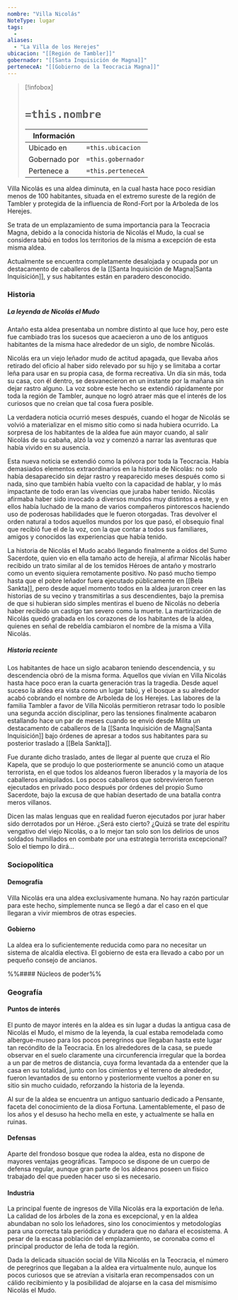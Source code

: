 ```yaml
---
nombre: "Villa Nicolás"
NoteType: lugar
tags:
  - 
aliases:
  - "La Villa de los Herejes"
ubicacion: "[[Región de Tambler]]"
gobernador: "[[Santa Inquisición de Magna]]"
perteneceA: "[[Gobierno de la Teocracia Magna]]"
---
```


>[!infobox]
># **`=this.nombre`**
> 
> | Información    ||
> | ---------------- | -------------- |
> | Ubicado en        | `=this.ubicacion` |
> | Gobernado por  | `=this.gobernador` |
> | Pertenece a       | `=this.perteneceA` |

Villa Nicolás es una aldea diminuta, en la cual hasta hace poco residían menos de 100 habitantes, situada en el extremo sureste de la región de Tambler y protegida de la influencia de Rond-Fort por la Arboleda de los Herejes.

Se trata de un emplazamiento de suma importancia para la Teocracia Magna, debido a la conocida historia de Nicolás el Mudo, la cual se considera tabú en todos los territorios de la misma a excepción de esta misma aldea.

Actualmente se encuentra completamente desalojada y ocupada por un destacamento de caballeros de la [[Santa Inquisición de Magna|Santa Inquisición]], y sus habitantes están en paradero desconocido.

### Historia
##### La leyenda de Nicolás el Mudo
Antaño esta aldea presentaba un nombre distinto al que luce hoy, pero este fue cambiado tras los sucesos que acaecieron a uno de los antiguos habitantes de la misma hace alrededor de un siglo, de nombre Nicolás.

Nicolás era un viejo leñador mudo de actitud apagada, que llevaba años retirado del oficio al haber sido relevado por su hijo y se limitaba a cortar leña para usar en su propia casa, de forma recreativa. Un día sin más, toda su casa, con él dentro, se desvanecieron en un instante por la mañana sin dejar rastro alguno. La voz sobre este hecho se extendió rápidamente por toda la región de Tambler, aunque no logró atraer más que el interés de los curiosos que no creían que tal cosa fuera posible.

La verdadera noticia ocurrió meses después, cuando el hogar de Nicolás se volvió a materializar en el mismo sitio como si nada hubiera ocurrido. La sorpresa de los habitantes de la aldea fue aún mayor cuando, al salir Nicolás de su cabaña, alzó la voz y comenzó a narrar las aventuras que había vivido en su ausencia.

Esta nueva noticia se extendió como la pólvora por toda la Teocracia. Había demasiados elementos extraordinarios en la historia de Nicolás: no solo había desaparecido sin dejar rastro y reaparecido meses después como si nada, sino que también había vuelto con la capacidad de hablar, y lo más impactante de todo eran las vivencias que juraba haber tenido. Nicolás afirmaba haber sido invocado a diversos mundos muy distintos a este, y en ellos había luchado de la mano de varios compañeros pintorescos haciendo uso de poderosas habilidades que le fueron otorgadas. Tras devolver el orden natural a todos aquellos mundos por los que pasó, el obsequio final que recibió fue el de la voz, con la que contar a todos sus familiares, amigos y conocidos las experiencias que había tenido.

La historia de Nicolás el Mudo acabó llegando finalmente a oídos del Sumo Sacerdote, quien vio en ella tamaño acto de herejía, al afirmar Nicolás haber recibido un trato similar al de los temidos Héroes de antaño y mostrarlo como un evento siquiera remotamente positivo. No pasó mucho tiempo hasta que el pobre leñador fuera ejecutado públicamente en [[Bela Sankta]], pero desde aquel momento todos en la aldea juraron creer en las historias de su vecino y transmitirlas a sus descendientes, bajo la premisa de que si hubieran sido simples mentiras el bueno de Nicolás no debería haber recibido un castigo tan severo como la muerte. La martirización de Nicolás quedó grabada en los corazones de los habitantes de la aldea, quienes en señal de rebeldía cambiaron el nombre de la misma a Villa Nicolás.

##### Historia reciente
Los habitantes de hace un siglo acabaron teniendo descendencia, y su descendencia obró de la misma forma. Aquellos que vivían en Villa Nicolás hasta hace poco eran la cuarta generación tras la tragedia. Desde aquel suceso la aldea era vista como un lugar tabú, y el bosque a su alrededor acabó cobrando el nombre de Arboleda de los Herejes. Las labores de la familia Tambler a favor de Villa Nicolás permitieron retrasar todo lo posible una segunda acción disciplinar, pero las tensiones finalmente acabaron estallando hace un par de meses cuando se envió desde Milita un destacamento de caballeros de la [[Santa Inquisición de Magna|Santa Inquisición]] bajo órdenes de apresar a todos sus habitantes para su posterior traslado a [[Bela Sankta]].

Fue durante dicho traslado, antes de llegar al puente que cruza el Río Kapela, que se produjo lo que posteriormente se anunció como un ataque terrorista, en el que todos los aldeanos fueron liberados y la mayoría de los caballeros aniquilados. Los pocos caballeros que sobrevivieron fueron ejecutados en privado poco después por órdenes del propio Sumo Sacerdote, bajo la excusa de que habían desertado de una batalla contra meros villanos.

Dicen las malas lenguas que en realidad fueron ejecutados por jurar haber sido derrotados por un Héroe. ¿Será esto cierto? ¿Quizá se trate del espíritu vengativo del viejo Nicolás, o a lo mejor tan solo son los delirios de unos soldados humillados en combate por una estrategia terrorista excepcional? Solo el tiempo lo dirá...

### Sociopolítica
#### Demografía
Villa Nicolás era una aldea exclusivamente humana. No hay razón particular para este hecho, simplemente nunca se llegó a dar el caso en el que llegaran a vivir miembros de otras especies.

#### Gobierno
La aldea era lo suficientemente reducida como para no necesitar un sistema de alcaldía electiva. El gobierno de esta era llevado a cabo por un pequeño consejo de ancianos.

%%#### Núcleos de poder%%

### Geografía
#### Puntos de interés
El punto de mayor interés en la aldea es sin lugar a dudas la antigua casa de Nicolás el Mudo, el mismo de la leyenda, la cual estaba remodelada como albergue-museo para los pocos peregrinos que llegaban hasta este lugar tan recóndito de la Teocracia. En los alrededores de la casa, se puede observar en el suelo claramente una circunferencia irregular que la bordea a un par de metros de distancia, cuya forma levantada da a entender que la casa en su totalidad, junto con los cimientos y el terreno de alrededor, fueron levantados de su entorno y posteriormente vueltos a poner en su sitio sin mucho cuidado, reforzando la historia de la leyenda.

Al sur de la aldea se encuentra un antiguo santuario dedicado a Pensante, faceta del conocimiento de la diosa Fortuna. Lamentablemente, el paso de los años y el desuso ha hecho mella en este, y actualmente se halla en ruinas.

#### Defensas
Aparte del frondoso bosque que rodea la aldea, esta no dispone de mayores ventajas geográficas. Tampoco se dispone de un cuerpo de defensa regular, aunque gran parte de los aldeanos poseen un físico trabajado del que pueden hacer uso si es necesario.

#### Industria
La principal fuente de ingresos de Villa Nicolás era la exportación de leña. La calidad de los árboles de la zona es excepcional, y en la aldea abundaban no solo los leñadores, sino los conocimientos y metodologías para una correcta tala periódica y duradera que no dañara el ecosistema. A pesar de la escasa población del emplazamiento, se coronaba como el principal productor de leña de toda la región.

Dada la delicada situación social de Villa Nicolás en la Teocracia, el número de peregrinos que llegaban a la aldea era virtualmente nulo, aunque los pocos curiosos que se atrevían a visitarla eran recompensados con un cálido recibimiento y la posibilidad de alojarse en la casa del mismísimo Nicolás el Mudo.